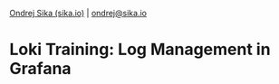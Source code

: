 [Ondrej Sika (sika.io)](https://sika.io) | <ondrej@sika.io>

# Loki Training: Log Management in Grafana
